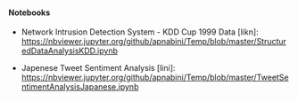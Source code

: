 #### Notebooks
  -  Network Intrusion Detection System - KDD Cup 1999 Data [likn]: https://nbviewer.jupyter.org/github/apnabini/Temp/blob/master/StructuredDataAnalysisKDD.ipynb
  
   - Japenese Tweet Sentiment Analysis [lini]: https://nbviewer.jupyter.org/github/apnabini/Temp/blob/master/TweetSentimentAnalysisJapanese.ipynb
